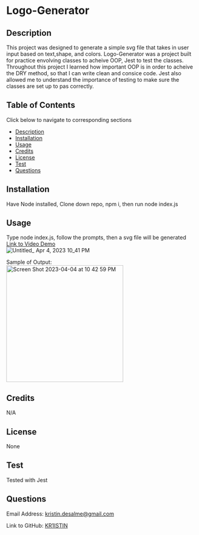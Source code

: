# Logo-Generator
<a href=''></a>

## Description

This project was designed to generate a simple svg file that takes in user input based on text,shape, and colors. Logo-Generator was a project built for practice envolving classes to acheive OOP, Jest to test the classes. Throughout this project I learned how important OOP is in order to acheive the DRY method, so that I can write clean and consice code. Jest also allowed me to understand the importance of testing to make sure the classes are set up to pas correctly.

## Table of Contents 
Click below to navigate to corresponding sections
- [Description](#description)
- [Installation](#installation)
- [Usage](#usage)
- [Credits](#credits)
- [License](#license)
- [Test](#test)
- [Questions](#questions)

## Installation

Have Node installed, Clone down repo, npm i, then run node index.js

## Usage

Type node index.js, follow the prompts, then a svg file will be generated
<br>
<a href='https://drive.google.com/file/d/1E0IoDCXBaqa_kg6W7_eSM_zw2MymLlEz/view'>Link to Video Demo</a><br>
![Untitled_ Apr 4, 2023 10_41 PM](https://user-images.githubusercontent.com/121457179/229984824-8ad30552-b85a-4cdb-8e8d-cf0c09ed69a3.gif)


Sample of Output:
<br>
<img width="308" alt="Screen Shot 2023-04-04 at 10 42 59 PM" src="https://user-images.githubusercontent.com/121457179/229984057-fddbe886-534c-47a2-a627-12b95db50ead.png">

## Credits

N/A

## License
None

## Test

Tested with Jest

## Questions 
Email Address:
<a href="mailto:kristin.desalme@gmail.com">kristin.desalme@gmail.com</a>

Link to GitHub:
<a href='https://github.com/KR1ISTIN'>KR1ISTIN</a>
